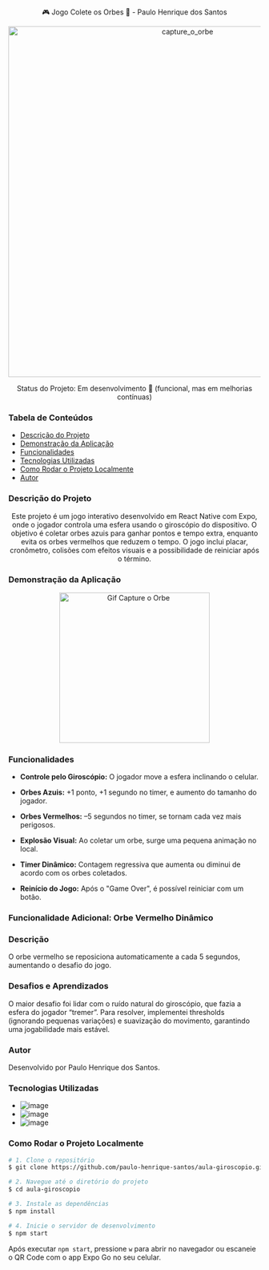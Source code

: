 <p align="center">🎮 Jogo Colete os Orbes 🔵 - Paulo Henrique dos Santos</p>

<p align="center">
  <img width="700" height="700" alt="capture_o_orbe" src="https://github.com/user-attachments/assets/8c6b8ec3-cd30-4513-adb0-bf56dc29618e" />
</p>

<p align="center">Status do Projeto: Em desenvolvimento 🚧 (funcional, mas em melhorias contínuas)</p>

### Tabela de Conteúdos
* [Descrição do Projeto](#descrição-do-projeto)
* [Demonstração da Aplicação](#demonstração-da-aplicação)
* [Funcionalidades](#funcionalidades)
* [Tecnologias Utilizadas](#tecnologias-utilizadas)
* [Como Rodar o Projeto Localmente](#como-rodar-o-projeto-localmente)
* [Autor](#autor)

### Descrição do Projeto
<p align="center"> Este projeto é um jogo interativo desenvolvido em React Native com Expo, onde o jogador controla uma esfera usando o giroscópio do dispositivo. O objetivo é coletar orbes azuis para ganhar pontos e tempo extra, enquanto evita os orbes vermelhos que reduzem o tempo. O jogo inclui placar, cronômetro, colisões com efeitos visuais e a possibilidade de reiniciar após o término. </p>

### Demonstração da Aplicação

<p align="center">
  <img src="https://github.com/user-attachments/assets/66af6405-2a77-4793-b7ff-0c6162157d90" width="300" alt="Gif Capture o Orbe" />
</p>

### Funcionalidades

- **Controle pelo Giroscópio:** O jogador move a esfera inclinando o celular.

- **Orbes Azuis:** +1 ponto, +1 segundo no timer, e aumento do tamanho do jogador.

- **Orbes Vermelhos:** –5 segundos no timer, se tornam cada vez mais perigosos.

- **Explosão Visual:** Ao coletar um orbe, surge uma pequena animação no local.

- **Timer Dinâmico:** Contagem regressiva que aumenta ou diminui de acordo com os orbes coletados.

- **Reinício do Jogo:** Após o "Game Over", é possível reiniciar com um botão.

### Funcionalidade Adicional: Orbe Vermelho Dinâmico
### Descrição

O orbe vermelho se reposiciona automaticamente a cada 5 segundos, aumentando o desafio do jogo.

### Desafios e Aprendizados

O maior desafio foi lidar com o ruído natural do giroscópio, que fazia a esfera do jogador “tremer”.
Para resolver, implementei thresholds (ignorando pequenas variações) e suavização do movimento, garantindo uma jogabilidade mais estável.

### Autor

Desenvolvido por Paulo Henrique dos Santos.

### Tecnologias Utilizadas

- ![image](https://img.shields.io/badge/React_Native-20232A?style=for-the-badge&logo=react&logoColor=61DAFB)
- ![image](https://img.shields.io/badge/Expo-1B1F23?style=for-the-badge&logo=expo&logoColor=white)
- ![image](https://img.shields.io/badge/TypeScript-007ACC?style=for-the-badge&logo=typescript&logoColor=white)

### Como Rodar o Projeto Localmente

```bash
# 1. Clone o repositório
$ git clone https://github.com/paulo-henrique-santos/aula-giroscopio.git

# 2. Navegue até o diretório do projeto
$ cd aula-giroscopio

# 3. Instale as dependências
$ npm install

# 4. Inicie o servidor de desenvolvimento
$ npm start
```
Após executar `npm start`, pressione `w` para abrir no navegador ou escaneie o QR Code com o app Expo Go no seu celular.
